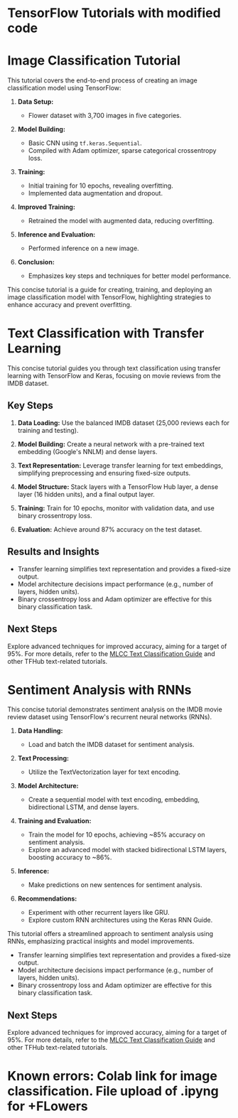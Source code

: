# TensorFlow Tutorials with modified code


# Image Classification Tutorial 

This tutorial covers the end-to-end process of creating an image classification model using TensorFlow:

1. **Data Setup:**
   - Flower dataset with 3,700 images in five categories.

2. **Model Building:**
   - Basic CNN using `tf.keras.Sequential`.
   - Compiled with Adam optimizer, sparse categorical crossentropy loss.

3. **Training:**
   - Initial training for 10 epochs, revealing overfitting.
   - Implemented data augmentation and dropout.

4. **Improved Training:**
   - Retrained the model with augmented data, reducing overfitting.

5. **Inference and Evaluation:**
   - Performed inference on a new image.

6. **Conclusion:**
   - Emphasizes key steps and techniques for better model performance.

This concise tutorial is a guide for creating, training, and deploying an image classification model with TensorFlow, highlighting strategies to enhance accuracy and prevent overfitting.


# Text Classification with Transfer Learning

This concise tutorial guides you through text classification using transfer learning with TensorFlow and Keras, focusing on movie reviews from the IMDB dataset.

## Key Steps

1. **Data Loading:** Use the balanced IMDB dataset (25,000 reviews each for training and testing).

2. **Model Building:** Create a neural network with a pre-trained text embedding (Google's NNLM) and dense layers.

3. **Text Representation:** Leverage transfer learning for text embeddings, simplifying preprocessing and ensuring fixed-size outputs.

4. **Model Structure:** Stack layers with a TensorFlow Hub layer, a dense layer (16 hidden units), and a final output layer.

5. **Training:** Train for 10 epochs, monitor with validation data, and use binary crossentropy loss.

6. **Evaluation:** Achieve around 87% accuracy on the test dataset.

## Results and Insights

- Transfer learning simplifies text representation and provides a fixed-size output.
- Model architecture decisions impact performance (e.g., number of layers, hidden units).
- Binary crossentropy loss and Adam optimizer are effective for this binary classification task.

## Next Steps

Explore advanced techniques for improved accuracy, aiming for a target of 95%. For more details, refer to the [MLCC Text Classification Guide](#) and other TFHub text-related tutorials.



# Sentiment Analysis with RNNs

This concise tutorial demonstrates sentiment analysis on the IMDB movie review dataset using TensorFlow's recurrent neural networks (RNNs).

1. **Data Handling:**
   - Load and batch the IMDB dataset for sentiment analysis.

2. **Text Processing:**
   - Utilize the TextVectorization layer for text encoding.

3. **Model Architecture:**
   - Create a sequential model with text encoding, embedding, bidirectional LSTM, and dense layers.

4. **Training and Evaluation:**
   - Train the model for 10 epochs, achieving ~85% accuracy on sentiment analysis.
   - Explore an advanced model with stacked bidirectional LSTM layers, boosting accuracy to ~86%.

5. **Inference:**
   - Make predictions on new sentences for sentiment analysis.

6. **Recommendations:**
   - Experiment with other recurrent layers like GRU.
   - Explore custom RNN architectures using the Keras RNN Guide.

This tutorial offers a streamlined approach to sentiment analysis using RNNs, emphasizing practical insights and model improvements.

- Transfer learning simplifies text representation and provides a fixed-size output.
- Model architecture decisions impact performance (e.g., number of layers, hidden units).
- Binary crossentropy loss and Adam optimizer are effective for this binary classification task.

## Next Steps

Explore advanced techniques for improved accuracy, aiming for a target of 95%. For more details, refer to the [MLCC Text Classification Guide](#) and other TFHub text-related tutorials.




# Known errors: Colab link for image classification. File upload of .ipyng for +FLowers
